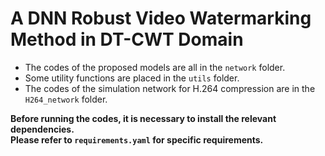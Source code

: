 # A DNN Robust Video Watermarking Method in DT-CWT Domain

* The codes of the proposed models are all in the `network` folder.
* Some utility functions are placed in the `utils` folder.
* The codes of the simulation network for H.264 compression are in the `H264_network` folder.

**Before running the codes, it is necessary to install the relevant dependencies.\
Please refer to `requirements.yaml` for specific requirements.**

